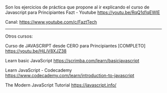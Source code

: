 Son los ejercicios de práctica que propone al ir explicando el curso de Javascript para Principiantes Fazt - Youtube
https://youtu.be/RqQ1d1qEWlE

Canal:
https://www.youtube.com/c/FaztTech

---------------------- 
Otros cursos:

Curso de JAVASCRIPT desde CERO para Principiantes [COMPLETO]
https://youtu.be/HjLiV8XJZ38

Learn basic JavaScript
https://scrimba.com/learn/basicjavascript

Learn JavaScript - Codecademy
https://www.codecademy.com/learn/introduction-to-javascript

The Modern JavaScript Tutorial
https://javascript.info/